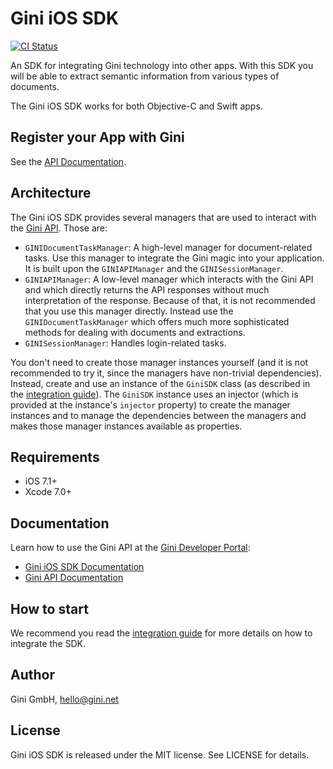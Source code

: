 # Gini iOS SDK

[![CI Status](https://travis-ci.org/gini/gini-sdk-ios.svg?branch=master)](https://travis-ci.org/gini/gini-sdk-ios)

An SDK for integrating Gini technology into other apps. With this SDK you will be able to extract semantic information from various types of documents.

The Gini iOS SDK works for both Objective-C and Swift apps.

## Register your App with Gini

See the [API Documentation](http://developer.gini.net/gini-api/html/guides/oauth2.html#first-of-all-register-your-application-with-gini).

## Architecture

The Gini iOS SDK provides several managers that are used to interact with the 
[Gini API](http://developer.gini.net/gini-api/html/index.html). Those are:

- `GINIDocumentTaskManager`: A high-level manager for document-related tasks. Use this manager to integrate the Gini
  magic into your application. It is built upon the `GINIAPIManager` and the `GINISessionManager`.
- `GINIAPIManager`: A low-level manager which interacts with the Gini API and which directly returns the API responses
  without much interpretation of the response. Because of that, it is not recommended that you use this manager
  directly. Instead use the `GINIDocumentTaskManager` which offers much more sophisticated methods for dealing with
  documents and extractions.
- `GINISessionManager`: Handles login-related tasks.

You don't need to create those manager instances yourself (and it is not recommended to try it, since the managers have
non-trivial dependencies). Instead, create and use an instance of the `GiniSDK` class (as
described in the [integration guide](http://developer.gini.net/gini-sdk-ios/docs/guides/getting-started.html)). The `GiniSDK` instance uses an injector (which
is provided at the instance's `injector` property) to create the manager instances and to manage the dependencies
between the managers and makes those manager instances available as properties.

## Requirements

- iOS 7.1+
- Xcode 7.0+

## Documentation

Learn how to use the Gini API at the [Gini Developer Portal](http://developer.gini.net):

- [Gini iOS SDK Documentation](http://developer.gini.net/gini-sdk-ios/docs/)
- [Gini API Documentation](http://developer.gini.net/gini-api/)

## How to start

We recommend you read the [integration guide](http://developer.gini.net/gini-sdk-ios/docs/guides/getting-started.html) for more details on how to
integrate the SDK.

## Author

Gini GmbH, hello@gini.net

## License

Gini iOS SDK is released under the MIT license. See LICENSE for details.
